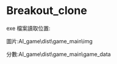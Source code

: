 ﻿# Breakout_clone

exe 檔案讀取位置:

圖片:AI_game\dist\game_main\img

分數:AI_game\dist\game_main\game_data




 
